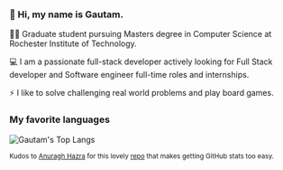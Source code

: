 ### :wave: Hi, my name is Gautam.

👨‍🎓 Graduate student pursuing Masters degree in Computer Science at Rochester Institute of Technology.

💻 I am a passionate full-stack developer actively looking for Full Stack developer and Software engineer full-time roles and internships.

:zap: I like to solve challenging real world problems and play board games.


### My favorite languages

![Gautam's Top Langs](https://github-readme-stats.vercel.app/api/top-langs/?username=gautamgadipudi&theme=dracula&layout=compact)

<sub>Kudos to [Anuragh Hazra](https://github.com/anuraghazra) for this lovely [repo](https://github.com/anuraghazra/github-readme-stats) that makes getting GitHub stats too easy.</sub>
